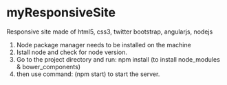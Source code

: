 # myResponsiveSite
Responsive site made of html5, css3, twitter bootstrap, angularjs, nodejs


1) Node package manager needs to be installed on the machine
2) Istall node and check for node version.
3) Go to the project directory and run: npm install (to install node_modules & bower_components)
4) then use command: (npm start) to start the server.
